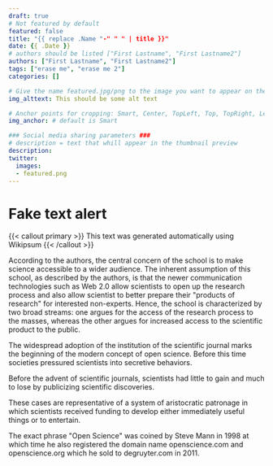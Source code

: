 ```yaml
---
draft: true
# Not featured by default
featured: false
title: "{{ replace .Name "-" " " | title }}"
date: {{ .Date }}
# authors should be listed ["First Lastname", "First Lastname2"]
authors: ["First Lastname", "First Lastname2"]
tags: ["erase me", "erase me 2"]
categories: []

# Give the name featured.jpg/png to the image you want to appear on the homepage and blog section.
img_alttext: This should be some alt text

# Anchor points for cropping: Smart, Center, TopLeft, Top, TopRight, Left, Right, BottomLeft, Bottom, BottomRight.
img_anchor: # default is Smart

### Social media sharing parameters ###
# description = text that whill appear in the thumbnail preview
description: 
twitter:
  images:
  - featured.png
---
```


<!--Put your text here / Text from Wikipsum-->
# Fake text alert

{{< callout primary >}}
This text was generated automatically using Wikipsum
{{< /callout >}}

According to the authors, the central concern of the school is to make science accessible to a wider audience. The inherent assumption of this school, as described by the authors, is that the newer communication technologies such as Web 2.0 allow scientists to open up the research process and also allow scientist to better prepare their "products of research" for interested non-experts. Hence, the school is characterized by two broad streams: one argues for the access of the research process to the masses, whereas the other argues for increased access to the scientific product to the public.

The widespread adoption of the institution of the scientific journal marks the beginning of the modern concept of open science. Before this time societies pressured scientists into secretive behaviors.

Before the advent of scientific journals, scientists had little to gain and much to lose by publicizing scientific discoveries.

These cases are representative of a system of aristocratic patronage in which scientists received funding to develop either immediately useful things or to entertain.

The exact phrase "Open Science" was coined by Steve Mann in 1998 at which time he also registered the domain name openscience.com and openscience.org which he sold to degruyter.com in 2011.

